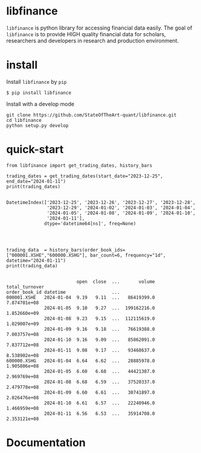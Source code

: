 # libfinance

`libfinance` is python library for accessing financial data easily. The goal of `libfinance` is to provide HIGH quality financial data for scholars, researchers and developers in research and production environment.


# install

Install `libfinance` by `pip`

``` {.sourceCode .bash}
$ pip install libfinance
```

Install with a develop mode
~~~
git clone https://github.com/StateOfTheArt-quant/libfinance.git
cd libfinance
python setup.py develop
~~~

# quick-start

~~~
from libfinance import get_trading_dates, history_bars

trading_dates = get_trading_dates(start_date="2023-12-25", end_date="2024-01-11")
print(trading_dates)


DatetimeIndex(['2023-12-25', '2023-12-26', '2023-12-27', '2023-12-28',
               '2023-12-29', '2024-01-02', '2024-01-03', '2024-01-04',
               '2024-01-05', '2024-01-08', '2024-01-09', '2024-01-10',
               '2024-01-11'],
              dtype='datetime64[ns]', freq=None)
              



trading_data  = history_bars(order_book_ids=["000001.XSHE","600000.XSHG"], bar_count=6, frequency="1d", datetime="2024-01-11")
print(trading_data)


                          open  close  ...       volume  total_turnover
order_book_id datetime                 ...                             
000001.XSHE   2024-01-04  9.19   9.11  ...   86419399.0    7.874701e+08
              2024-01-05  9.10   9.27  ...  199162216.0    1.852660e+09
              2024-01-08  9.23   9.15  ...  112115619.0    1.029007e+09
              2024-01-09  9.16   9.18  ...   76619388.0    7.003757e+08
              2024-01-10  9.16   9.09  ...   85862091.0    7.837712e+08
              2024-01-11  9.08   9.17  ...   93468637.0    8.538902e+08
600000.XSHG   2024-01-04  6.64   6.62  ...   28885978.0    1.905806e+08
              2024-01-05  6.60   6.68  ...   44421387.0    2.969769e+08
              2024-01-08  6.68   6.59  ...   37520337.0    2.479778e+08
              2024-01-09  6.60   6.61  ...   30741897.0    2.026476e+08
              2024-01-10  6.61   6.57  ...   22240946.0    1.466959e+08
              2024-01-11  6.56   6.53  ...   35914708.0    2.353121e+08
~~~

# Documentation
